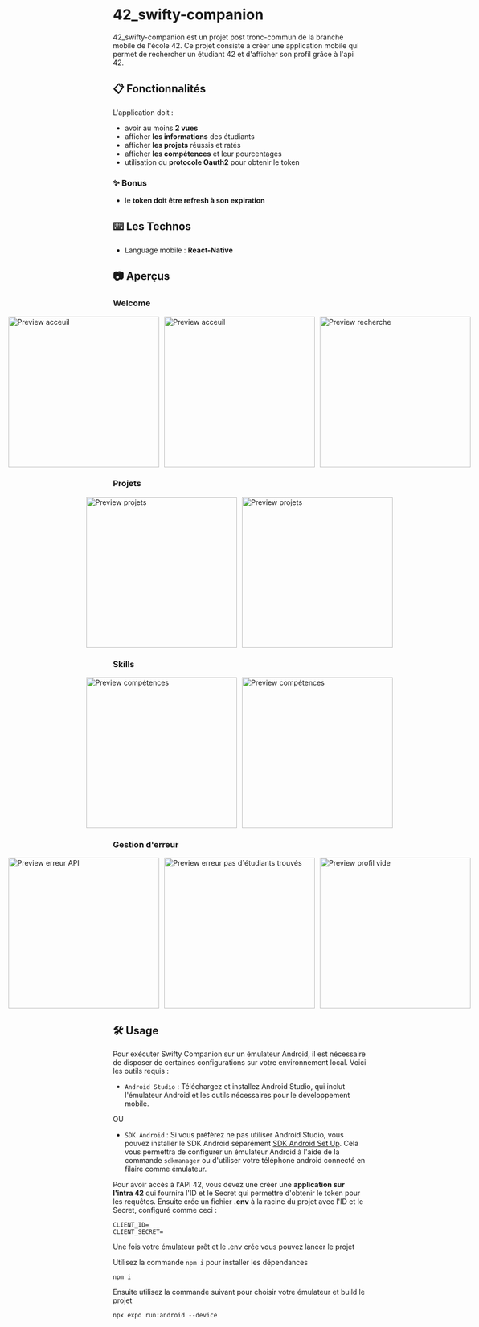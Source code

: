 # 42_swifty-companion
42_swifty-companion est un projet post tronc-commun de la branche mobile de l'école 42. Ce projet consiste à créer une application mobile qui permet de rechercher un étudiant 42 et d'afficher son profil grâce à l'api 42.

## 📋 Fonctionnalités
L'application doit :
* avoir au moins **2 vues**
* afficher **les informations** des étudiants
* afficher **les projets** réussis et ratés
* afficher **les compétences** et leur pourcentages
* utilisation du **protocole Oauth2** pour obtenir le token

### ✨ Bonus
* le **token doit être refresh à son expiration**

## ⌨️ Les Technos

* Language mobile : **React-Native**

## 📷 Aperçus

### Welcome
<div style="display: flex; justify-content: center; gap: 10px;">
  <img src="https://github.com/Ismerie/swifty-companion/blob/main/preview/signin.jpg" alt="Preview acceuil" width="300"/>
  <img src="https://github.com/Ismerie/swifty-companion/blob/main/preview/welcome.jpg" alt="Preview acceuil" width="300"/>
  <img src="https://github.com/Ismerie/swifty-companion/blob/main/preview/listSearch.jpg" alt="Preview recherche" width="300"/>
</div>  

### Projets
<div style="display: flex; justify-content: center; gap: 10px;">
  <img src="https://github.com/Ismerie/swifty-companion/blob/main/preview/projects.jpg" alt="Preview projets" width="300"/>
  <img src="https://github.com/Ismerie/swifty-companion/blob/main/preview/projects2.jpg" alt="Preview projets" width="300"/>
</div> 

### Skills
<div style="display: flex; justify-content: center; gap: 10px;">
  <img src="https://github.com/Ismerie/swifty-companion/blob/main/preview/skills.jpg" alt="Preview compétences" width="300"/>
  <img src="https://github.com/Ismerie/swifty-companion/blob/main/preview/skills2.jpg" alt="Preview compétences" width="300"/>
</div> 

### Gestion d'erreur
<div style="display: flex; justify-content: center; gap: 10px;">
  <img src="https://github.com/Ismerie/swifty-companion/blob/main/preview/errorAPI.jpg" alt="Preview erreur API" width="300"/>
  <img src="https://github.com/Ismerie/swifty-companion/blob/main/preview/notFound.jpg" alt="Preview erreur pas d´étudiants trouvés" width="300"/>
  <img src="https://github.com/Ismerie/swifty-companion/blob/main/preview/emptyProfile.jpg" alt="Preview profil vide" width="300"/>
</div> 

## 🛠️ Usage
Pour exécuter Swifty Companion sur un émulateur Android, il est nécessaire de disposer de certaines configurations sur votre environnement local. Voici les outils requis :

* ```Android Studio``` : Téléchargez et installez Android Studio, qui inclut l'émulateur Android et les outils nécessaires pour le développement mobile.

OU

* ```SDK Android``` : Si vous préfèrez ne pas utiliser Android Studio, vous pouvez installer le SDK Android séparément [SDK Android Set Up](https://developer.android.com/studio?hl=fr). Cela vous permettra de configurer un émulateur Android à l'aide de la commande ```sdkmanager``` ou d'utiliser votre téléphone android connecté en filaire comme émulateur.

Pour avoir accès à l'API 42, vous devez une créer une **application sur l'intra 42** qui fournira l'ID et le Secret qui permettre d'obtenir le token pour les requêtes.
Ensuite crée un fichier **.env** à la racine du projet avec l'ID et le Secret, configuré comme ceci :
```
CLIENT_ID=
CLIENT_SECRET=
```
Une fois votre émulateur prêt et le .env crée vous pouvez lancer le projet

Utilisez la commande ```npm i``` pour installer les dépendances
```
npm i
```
Ensuite utilisez la commande suivant pour choisir votre émulateur et build le projet
```
npx expo run:android --device
```
